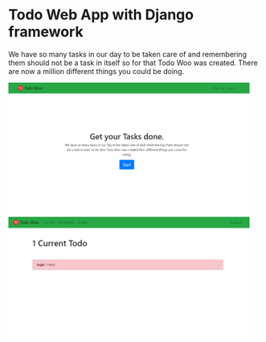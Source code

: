 
# Todo Web App with Django framework


We have so many tasks in our day to be taken care of and remembering them should not be a task in itself so for that Todo Woo was created.
There are now a million different things you could be doing.

<img src="a.png" width="480">
<img src="B.png" width="480">